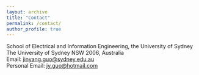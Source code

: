 ```yaml
---
layout: archive
title: "Contact"
permalink: /contact/
author_profile: true
---
```

School of Electrical and Information Engineering, the University of Sydney<br>
The University of Sydney NSW 2006, Australia<br>
Email: jinyang.guo@sydney.edu.au<br>
Personal Email: jy.guo@hotmail.com

